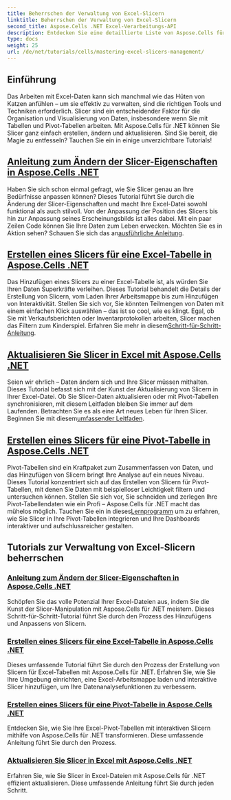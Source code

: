 ```yaml
---
title: Beherrschen der Verwaltung von Excel-Slicern
linktitle: Beherrschen der Verwaltung von Excel-Slicern
second_title: Aspose.Cells .NET Excel-Verarbeitungs-API
description: Entdecken Sie eine detaillierte Liste von Aspose.Cells für .NET-Tutorials mit Schwerpunkt auf der Verwaltung von Excel-Slicern, einschließlich dem Hinzufügen, Anpassen und Aktualisieren von Slicern in Excel-Dateien.
type: docs
weight: 25
url: /de/net/tutorials/cells/mastering-excel-slicers-management/
---
```

## Einführung

Das Arbeiten mit Excel-Daten kann sich manchmal wie das Hüten von Katzen anfühlen – um sie effektiv zu verwalten, sind die richtigen Tools und Techniken erforderlich. Slicer sind ein entscheidender Faktor für die Organisation und Visualisierung von Daten, insbesondere wenn Sie mit Tabellen und Pivot-Tabellen arbeiten. Mit Aspose.Cells für .NET können Sie Slicer ganz einfach erstellen, ändern und aktualisieren. Sind Sie bereit, die Magie zu entfesseln? Tauchen Sie ein in einige unverzichtbare Tutorials!

## [Anleitung zum Ändern der Slicer-Eigenschaften in Aspose.Cells .NET](./guide-change-slicer-properties/)

 Haben Sie sich schon einmal gefragt, wie Sie Slicer genau an Ihre Bedürfnisse anpassen können? Dieses Tutorial führt Sie durch die Änderung der Slicer-Eigenschaften und macht Ihre Excel-Datei sowohl funktional als auch stilvoll. Von der Anpassung der Position des Slicers bis hin zur Anpassung seines Erscheinungsbilds ist alles dabei. Mit ein paar Zeilen Code können Sie Ihre Daten zum Leben erwecken. Möchten Sie es in Aktion sehen? Schauen Sie sich das an[ausführliche Anleitung](./guide-change-slicer-properties/).

## [Erstellen eines Slicers für eine Excel-Tabelle in Aspose.Cells .NET](./creating-slicer-for-excel-table/)

Das Hinzufügen eines Slicers zu einer Excel-Tabelle ist, als würden Sie Ihren Daten Superkräfte verleihen. Dieses Tutorial behandelt die Details der Erstellung von Slicern, vom Laden Ihrer Arbeitsmappe bis zum Hinzufügen von Interaktivität. Stellen Sie sich vor, Sie könnten Teilmengen von Daten mit einem einfachen Klick auswählen – das ist so cool, wie es klingt. Egal, ob Sie mit Verkaufsberichten oder Inventarprotokollen arbeiten, Slicer machen das Filtern zum Kinderspiel. Erfahren Sie mehr in diesem[Schritt-für-Schritt-Anleitung](./creating-slicer-for-excel-table/).

## [Aktualisieren Sie Slicer in Excel mit Aspose.Cells .NET](./update-slicers-in-excel/)

 Seien wir ehrlich – Daten ändern sich und Ihre Slicer müssen mithalten. Dieses Tutorial befasst sich mit der Kunst der Aktualisierung von Slicern in Ihrer Excel-Datei. Ob Sie Slicer-Daten aktualisieren oder mit Pivot-Tabellen synchronisieren, mit diesem Leitfaden bleiben Sie immer auf dem Laufenden. Betrachten Sie es als eine Art neues Leben für Ihren Slicer. Beginnen Sie mit diesem[umfassender Leitfaden](./update-slicers-in-excel/).

## [Erstellen eines Slicers für eine Pivot-Tabelle in Aspose.Cells .NET](./creating-slicer-for-pivot-table/)

Pivot-Tabellen sind ein Kraftpaket zum Zusammenfassen von Daten, und das Hinzufügen von Slicern bringt Ihre Analyse auf ein neues Niveau. Dieses Tutorial konzentriert sich auf das Erstellen von Slicern für Pivot-Tabellen, mit denen Sie Daten mit beispielloser Leichtigkeit filtern und untersuchen können. Stellen Sie sich vor, Sie schneiden und zerlegen Ihre Pivot-Tabellendaten wie ein Profi – Aspose.Cells für .NET macht das mühelos möglich. Tauchen Sie ein in dieses[Lernprogramm](./creating-slicer-for-pivot-table/) um zu erfahren, wie Sie Slicer in Ihre Pivot-Tabellen integrieren und Ihre Dashboards interaktiver und aufschlussreicher gestalten.

## Tutorials zur Verwaltung von Excel-Slicern beherrschen
### [Anleitung zum Ändern der Slicer-Eigenschaften in Aspose.Cells .NET](./guide-change-slicer-properties/)
Schöpfen Sie das volle Potenzial Ihrer Excel-Dateien aus, indem Sie die Kunst der Slicer-Manipulation mit Aspose.Cells für .NET meistern. Dieses Schritt-für-Schritt-Tutorial führt Sie durch den Prozess des Hinzufügens und Anpassens von Slicern.
### [Erstellen eines Slicers für eine Excel-Tabelle in Aspose.Cells .NET](./creating-slicer-for-excel-table/)
Dieses umfassende Tutorial führt Sie durch den Prozess der Erstellung von Slicern für Excel-Tabellen mit Aspose.Cells für .NET. Erfahren Sie, wie Sie Ihre Umgebung einrichten, eine Excel-Arbeitsmappe laden und interaktive Slicer hinzufügen, um Ihre Datenanalysefunktionen zu verbessern.
### [Erstellen eines Slicers für eine Pivot-Tabelle in Aspose.Cells .NET](./creating-slicer-for-pivot-table/)
Entdecken Sie, wie Sie Ihre Excel-Pivot-Tabellen mit interaktiven Slicern mithilfe von Aspose.Cells für .NET transformieren. Diese umfassende Anleitung führt Sie durch den Prozess.
### [Aktualisieren Sie Slicer in Excel mit Aspose.Cells .NET](./update-slicers-in-excel/)
Erfahren Sie, wie Sie Slicer in Excel-Dateien mit Aspose.Cells für .NET effizient aktualisieren. Diese umfassende Anleitung führt Sie durch jeden Schritt.